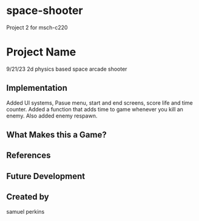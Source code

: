 # space-shooter
Project 2 for msch-c220
# Project Name
 9/21/23
2d physics based space arcade shooter 

## Implementation
Added UI systems, Pasue menu, start and end screens, score life and time counter. Added a function that adds time to game whenever you kill an enemy. Also added enemy respawn. 
## What Makes this a Game?

## References

## Future Development

## Created by
samuel perkins
